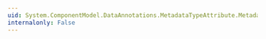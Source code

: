 ```yaml
---
uid: System.ComponentModel.DataAnnotations.MetadataTypeAttribute.MetadataClassType
internalonly: False
---
```

